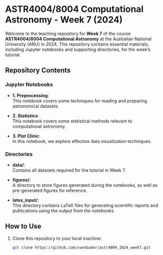 # ASTR4004/8004 Computational Astronomy - Week 7 (2024)

Welcome to the teaching repository for **Week 7** of the course **ASTR4004/8004 Computational Astronomy** at the Australian National University (ANU) in 2024. This repository contains essential materials, including Jupyter notebooks and supporting directories, for the week’s tutorial.

## Repository Contents

### Jupyter Notebooks

- **1. Preprocessing**:  
  This notebook covers some techniques for reading and preparing astronomical datasets.

- **2. Statistics**:  
  This notebook covers some statistical methods relevant to computational astronomy.

- **3. Plot Clinic**:  
  In this notebook, we explore effective data visualization techniques.

### Directories

- **data/**:  
  Contains all datasets required for the tutorial in Week 7.

- **figures/**:  
  A directory to store figures generated during the notebooks, as well as pre-generated figures for reference.

- **latex_input/**:  
  This directory contains LaTeX files for generating scientific reports and publications using the output from the notebooks.

## How to Use

1. Clone this repository to your local machine:
   ```bash
   git clone https://github.com/svenbuder/astr4004_2024_week7.git
